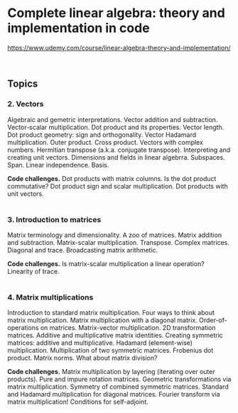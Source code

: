 # Complete linear algebra: theory and implementation in code

https://www.udemy.com/course/linear-algebra-theory-and-implementation/

<br>

## Topics
### 2. Vectors
Algebraic and gemetric interpretations. Vector addition and subtraction. Vector-scalar multiplication. Dot product and its properties. Vector length. Dot product geometry: sign and orthogonality. Vector Hadamard multiplication. Outer product. Cross product. Vectors with complex numbers. Hermitian transpose (a.k.a. conjugate transpose). Interpreting and creating unit vectors. Dimensions and fields in linear algebrra. Subspaces. Span. Linear independence. Basis. 

**Code challenges.** Dot products with matrix columns. Is the dot product commutative? Dot product sign and scalar multiplication. Dot products with unit vectors. <br><br>
  

### 3. Introduction to matrices
Matrix terminology and dimensionality. A zoo of matrices. Matrix addition and subtraction. Matrix-scalar multiplication. Transpose. Complex matrices. Diagonal and trace. Broadcasting matrix arithmetic.

**Code challenges.**
Is matrix-scalar multiplication a linear operation? Linearity of trace. <br><br>


### 4. Matrix multiplications 
Introduction to standard matrix multiplication. Four ways to think about matrix multiplication. Matrix multiplication with a diagonal matrix. Order-of-operations on matrices. Matrix-vector multiplication. 2D transformation matrices. Additive and multiplicative matrix identities. Creating symmetric matrices: additive and multiplicative. Hadamard (element-wise) multiplication. Multiplication of two symmetric matrices. Frobenius dot product. Matrix norms. What about matrix division?

**Code challenges.**
Matrix multiplication by layering (iterating over outer products). Pure and impure rotation matrices. Geometric transformations via matrix multiplication. Symmetry of combined symmetric matrices. Standard and Hadamard multiplication for diagonal matrices. Fourier transform via matrix multiplication! Conditions for self-adjoint.

